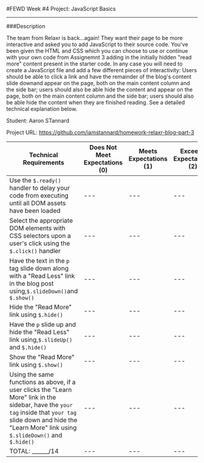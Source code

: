 #FEWD Week #4 Project: JavaScript Basics

---


###Description


The team from Relaxr is back...again! They want their page to be more interactive and asked you to add JavaScript to
their source code. You've been given the HTML and CSS which you can choose to use or continue with your own code from
Assignemnt 3 adding in the initially hidden "read more" content present in the starter code.  In any case you will 
need to create a JavaScript file and add a few different pieces of interactivity:  Users should be able to click a 
link and have the remainder of the blog's content slide downand appear on the page, both on the main content column 
and the side bar; users should also be able hide the content and appear on the page, both on the main content column 
and the side bar; users should also be able hide the content when they are finished reading. See a detailed technical 
explanation below.

Student: Aaron STannard

Project URL: https://github.com/iamstannard/homework-relaxr-blog-part-3


| Technical Requirements | Does Not Meet Expectations (0) | Meets Expectations (1) | Exceeds Expectations (2) |
| --- | --- | --- | --- |
| Use the `$.ready()` handler to delay your code from executing until all DOM assets have been loaded | --- | --- | --- |
| Select the appropriate DOM elements with CSS selectors upon a user's click using the `$.click()` handler | --- | --- | --- |
|Have the text in the `p` tag slide down along with a "Read Less" link in the blog post using,`$.slideDown()`and `$.show()`| --- | --- | --- |
| Hide the "Read More" link using `$.hide()` | --- | --- | --- |
| Have the `p` slide up and hide the "Read Less" link using,`$.slideUp()` and `$.hide()` | --- | --- | --- |
| Show the "Read More" link using `$.show()`| --- | --- | --- |
| Using the same functions as above, if a user clicks the "Learn More" link in the sidebar, have the `your tag` inside that `your tag` slide down and hide the "Learn More" link using `$.slideDown()` and `$.hide()` | --- | --- | --- |
|TOTAL: ______/14| --- | --- | --- |
